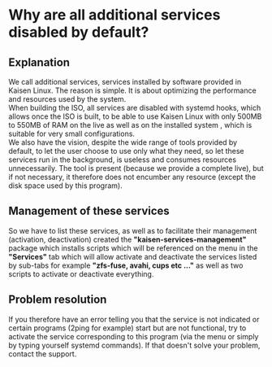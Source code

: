 # Why are all additional services disabled by default?

## Explanation
We call additional services, services installed by software provided in Kaisen Linux. The reason is simple. It is about optimizing the performance and resources used by the system.  
When building the ISO, all services are disabled with systemd hooks, which allows once the ISO is built, to be able to use Kaisen Linux with only 500MB to 550MB of RAM on the live as well as on the installed system , which is suitable for very small configurations.  
We also have the vision, despite the wide range of tools provided by default, to let the user choose to use only what they need, so let these services run in the background, is useless and consumes resources unnecessarily. The tool is present (because we provide a complete live), but if not necessary, it therefore does not encumber any resource (except the disk space used by this program).

## Management of these services
So we have to list these services, as well as to facilitate their management (activation, deactivation) created the **"kaisen-services-management"** package which installs scripts which will be referenced on the menu in the **"Services"** tab which will allow activate and deactivate the services listed by sub-tabs for example **"zfs-fuse, avahi, cups etc ..."** as well as two scripts to activate or deactivate everything.

## Problem resolution
If you therefore have an error telling you that the service is not indicated or certain programs (2ping for example) start but are not functional, try to activate the service corresponding to this program (via the menu or simply by typing yourself systemd commands).
If that doesn't solve your problem, contact the support.